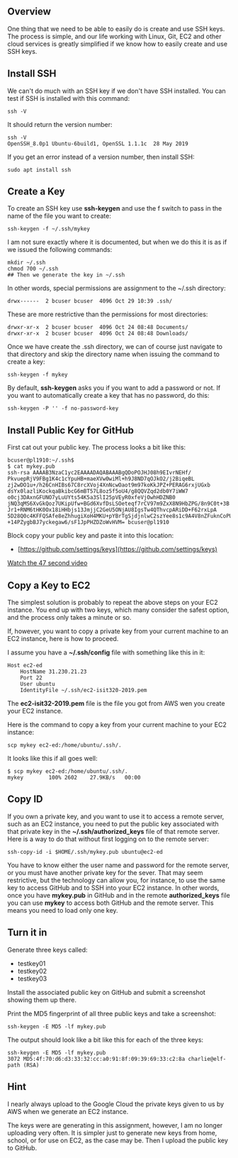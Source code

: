 ## Overview

One thing that we need to be able to easily do is create and use SSH keys. The process is simple, and our life working with Linux, Git, EC2 and other cloud services is greatly simplified if we know how to easily create and use SSH keys.

## Install SSH

We can't do much with an SSH key if we don't have SSH installed. You can test if SSH is installed with this command:

    ssh -V

It should return the version number:

    ssh -V
    OpenSSH_8.0p1 Ubuntu-6build1, OpenSSL 1.1.1c  28 May 2019

If you get an error instead of a version number, then install SSH:

    sudo apt install ssh

## Create a Key

To create an SSH key use **ssh-keygen** and use the f switch to pass in the name of the file you want to create:

    ssh-keygen -f ~/.ssh/mykey

I am not sure exactly where it is documented, but when we do this it is as if we issued the following commands:

    mkdir ~/.ssh
    chmod 700 ~/.ssh
    ## Then we generate the key in ~/.ssh

In other words, special permissions are assignment to the ~/.ssh directory:

    drwx------  2 bcuser bcuser  4096 Oct 29 10:39 .ssh/

These are more restrictive than the permissions for most directories:

    drwxr-xr-x  2 bcuser bcuser  4096 Oct 24 08:48 Documents/
    drwxr-xr-x  2 bcuser bcuser  4096 Oct 24 08:48 Downloads/

Once we have create the .ssh directory, we can of course just navigate to that directory and skip the directory name when issuing the command to create a key:

    ssh-keygen -f mykey

By default, **ssh-keygen** asks you if you want to add a password or not. If you want to automatically create a key that has no password, do this:

    ssh-keygen -P '' -f no-password-key

## Install Public Key for GitHub

First cat out your public key. The process looks a bit like this:

```
bcuser@pl1910:~/.ssh$
$ cat mykey.pub
ssh-rsa AAAAB3NzaC1yc2EAAAADAQABAAABgQDoPOJHJ08h9EIvrNEHf/
PkvuepRjV9FBg1K4c1cYpuHB+maeXVw0wiMl+h9J8ND7qOJkO2/j2BiqeBL
zj2wDO1u+/h26CnHIBs67C8rcXVoj4XnNcwOaot9m97koKkJPZ+PERAG6rxjUGxb
dsYx0lazliKockqaBkibcG6mBT57L8oz5f5oU4/g8QQVZqd2db0Y7iWW7
o0cj3DAxnGFUNO7yLuUYts54K5a3SlI25pVEyR0xfeVjOwhHDZNB0
jNQ3qMS6XvGkQoz7UKipUfw+BGd6XvfDsLSOeteqf7rCV97m9ZxX8N9HbZPG/8n9C0t+3B
Jr1+RNM6tHK0Ox18iHHbjs13JmjjC2GeU5ONjAU8IgsTw4QThvcpARiDD+F62rxLpA
5D28Q0c4KFFQSAfe8eZhhugiXoH4MKU+pYBrTgSjdjnlwC2szYee8s1c9A4V8nZFuknCoPU8
+14PZygbBJ7yckegaw6/sF1JpPHZDZoWvHVM= bcuser@pl1910
```

Block copy your public key and paste it into this location:

- [https://github.com/settings/keys](https://github.com/settings/keys)

[Watch the 47 second video](https://youtu.be/9EXUWtDNLvk)

## Copy a Key to EC2

The simplest solution is probably to repeat the above steps on your EC2 instance. You end up with two keys, which many consider the safest option, and the process only takes a minute or so.

If, however, you want to copy a private key from your current machine to an EC2 instance, here is how to proceed.

I assume you have a **~/.ssh/config** file with something like this in it:

```
Host ec2-ed
	HostName 31.230.21.23
	Port 22
	User ubuntu
	IdentityFile ~/.ssh/ec2-isit320-2019.pem
```

The **ec2-isit32-2019.pem** file is the file you got from AWS wen you create your EC2 instance.

Here is the command to copy a key from your current machine to your EC2 instance:

    scp mykey ec2-ed:/home/ubuntu/.ssh/.

It looks like this if all goes well:

    $ scp mykey ec2-ed:/home/ubuntu/.ssh/.
    mykey        100% 2602    27.9KB/s   00:00    


## Copy ID

If you own a private key, and you want to use it to access a remote server, such as an EC2 instance, you need to put the public key associated with that private key in the **~/.ssh/authorized_keys** file of that remote server. Here is a way to do that without first logging on to the remote server:

    ssh-copy-id -i $HOME/.ssh/mykey.pub ubuntu@ec2-ed

You have to know either the user name and password for the remote server, or you must have another private key for the sever. That may seem restrictive, but the technology can allow you, for instance, to use the same key to access GitHub and to SSH into your EC2 instance. In other words, once you have **mykey.pub** in GitHub and in the remote **authorized_keys** file you can use **mykey** to access both GitHub and the remote server. This means you need to load only one key.

## Turn it in

Generate three keys called:

- testkey01    
- testkey02
- testkey03

Install the associated public key on GitHub and submit a screenshot showing them up there.

Print the MD5 fingerprint of all three public keys and take a screenshot:

    ssh-keygen -E MD5 -lf mykey.pub

The output should look like a bit like this for each of the three keys:

    ssh-keygen -E MD5 -lf mykey.pub
    3072 MD5:4f:70:d6:d3:33:32:cc:a0:91:8f:09:39:69:33:c2:8a charlie@elf-path (RSA)

## Hint

I nearly always upload to the Google Cloud the private keys given to us by AWS when we generate an EC2 instance.

The keys were are generating in this assignment, however, I am no longer uploading very often. It is simpler just to generate new keys from home, school, or for use on EC2, as the case may be. Then I upload the public key to GitHub.
